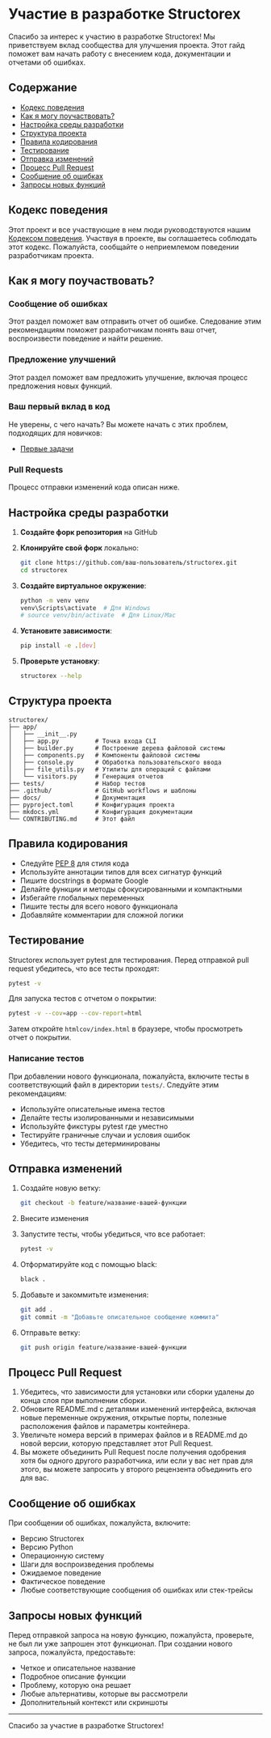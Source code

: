 # Участие в разработке Structorex

Спасибо за интерес к участию в разработке Structorex! Мы приветствуем вклад сообщества для улучшения проекта. Этот гайд поможет вам начать работу с внесением кода, документации и отчетами об ошибках.

## Содержание
- [Кодекс поведения](#кодекс-поведения)
- [Как я могу поучаствовать?](#как-я-могу-поучаствовать)
- [Настройка среды разработки](#настройка-среды-разработки)
- [Структура проекта](#структура-проекта)
- [Правила кодирования](#правила-кодирования)
- [Тестирование](#тестирование)
- [Отправка изменений](#отправка-изменений)
- [Процесс Pull Request](#процесс-pull-request)
- [Сообщение об ошибках](#сообщение-об-ошибках)
- [Запросы новых функций](#запросы-новых-функций)

## Кодекс поведения

Этот проект и все участвующие в нем люди руководствуются нашим [Кодексом поведения](CODE_OF_CONDUCT.md). Участвуя в проекте, вы соглашаетесь соблюдать этот кодекс. Пожалуйста, сообщайте о неприемлемом поведении разработчикам проекта.

## Как я могу поучаствовать?

### Сообщение об ошибках
Этот раздел поможет вам отправить отчет об ошибке. Следование этим рекомендациям поможет разработчикам понять ваш отчет, воспроизвести поведение и найти решение.

### Предложение улучшений
Этот раздел поможет вам предложить улучшение, включая процесс предложения новых функций.

### Ваш первый вклад в код
Не уверены, с чего начать? Вы можете начать с этих проблем, подходящих для новичков:
- [Первые задачи](https://github.com/yourusername/structorex/issues?q=is%3Aopen+is%3Aissue+label%3A%22good+first+issue%22)

### Pull Requests
Процесс отправки изменений кода описан ниже.

## Настройка среды разработки

1. **Создайте форк репозитория** на GitHub
   
2. **Клонируйте свой форк** локально:
   ```bash
   git clone https://github.com/ваш-пользователь/structorex.git
   cd structorex
   ```

3. **Создайте виртуальное окружение**:
   ```bash
   python -m venv venv
   venv\Scripts\activate  # Для Windows
   # source venv/bin/activate  # Для Linux/Mac
   ```

4. **Установите зависимости**:
   ```bash
   pip install -e .[dev]
   ```

5. **Проверьте установку**:
   ```bash
   structorex --help
   ```

## Структура проекта

```
structorex/
├── app/
│   ├── __init__.py
│   ├── app.py          # Точка входа CLI
│   ├── builder.py      # Построение дерева файловой системы
│   ├── components.py   # Компоненты файловой системы
│   ├── console.py      # Обработка пользовательского ввода
│   ├── file_utils.py   # Утилиты для операций с файлами
│   └── visitors.py     # Генерация отчетов
├── tests/              # Набор тестов
├── .github/            # GitHub workflows и шаблоны
├── docs/               # Документация
├── pyproject.toml      # Конфигурация проекта
├── mkdocs.yml          # Конфигурация документации
└── CONTRIBUTING.md     # Этот файл
```

## Правила кодирования

- Следуйте [PEP 8](https://pep8.org/) для стиля кода
- Используйте аннотации типов для всех сигнатур функций
- Пишите docstrings в формате Google
- Делайте функции и методы сфокусированными и компактными
- Избегайте глобальных переменных
- Пишите тесты для всего нового функционала
- Добавляйте комментарии для сложной логики

## Тестирование

Structorex использует pytest для тестирования. Перед отправкой pull request убедитесь, что все тесты проходят:

```bash
pytest -v
```

Для запуска тестов с отчетом о покрытии:

```bash
pytest -v --cov=app --cov-report=html
```

Затем откройте `htmlcov/index.html` в браузере, чтобы просмотреть отчет о покрытии.

### Написание тестов

При добавлении нового функционала, пожалуйста, включите тесты в соответствующий файл в директории `tests/`. Следуйте этим рекомендациям:

- Используйте описательные имена тестов
- Делайте тесты изолированными и независимыми
- Используйте фикстуры pytest где уместно
- Тестируйте граничные случаи и условия ошибок
- Убедитесь, что тесты детерминированы

## Отправка изменений

1. Создайте новую ветку:
   ```bash
   git checkout -b feature/название-вашей-функции
   ```

2. Внесите изменения

3. Запустите тесты, чтобы убедиться, что все работает:
   ```bash
   pytest -v
   ```

4. Отформатируйте код с помощью black:
   ```bash
   black .
   ```

5. Добавьте и закоммитьте изменения:
   ```bash
   git add .
   git commit -m "Добавьте описательное сообщение коммита"
   ```

6. Отправьте ветку:
   ```bash
   git push origin feature/название-вашей-функции
   ```

## Процесс Pull Request

1. Убедитесь, что зависимости для установки или сборки удалены до конца слоя при выполнении сборки.
2. Обновите README.md с деталями изменений интерфейса, включая новые переменные окружения, открытые порты, полезные расположения файлов и параметры контейнера.
3. Увеличьте номера версий в примерах файлов и в README.md до новой версии, которую представляет этот Pull Request.
4. Вы можете объединить Pull Request после получения одобрения хотя бы одного другого разработчика, или если у вас нет прав для этого, вы можете запросить у второго рецензента объединить его для вас.

## Сообщение об ошибках

При сообщении об ошибках, пожалуйста, включите:

- Версию Structorex
- Версию Python
- Операционную систему
- Шаги для воспроизведения проблемы
- Ожидаемое поведение
- Фактическое поведение
- Любые соответствующие сообщения об ошибках или стек-трейсы

## Запросы новых функций

Перед отправкой запроса на новую функцию, пожалуйста, проверьте, не был ли уже запрошен этот функционал. При создании нового запроса, пожалуйста, предоставьте:

- Четкое и описательное название
- Подробное описание функции
- Проблему, которую она решает
- Любые альтернативы, которые вы рассмотрели
- Дополнительный контекст или скриншоты

---

Спасибо за участие в разработке Structorex!